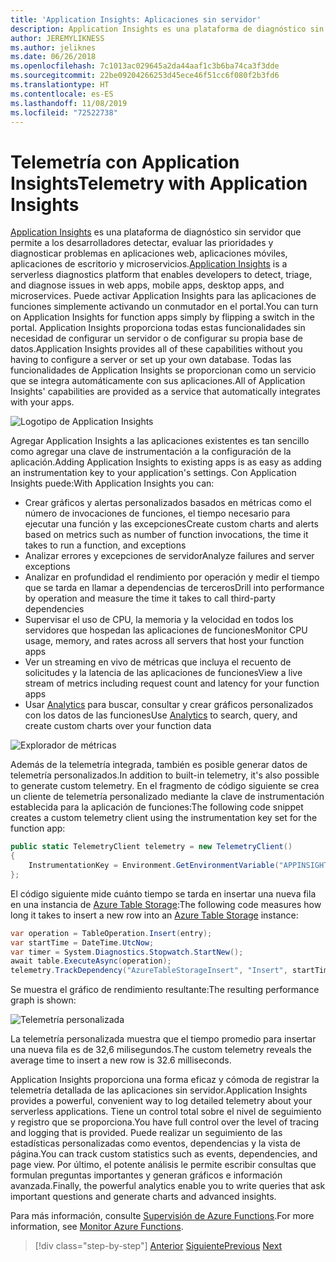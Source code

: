 ```yaml
---
title: 'Application Insights: Aplicaciones sin servidor'
description: Application Insights es una plataforma de diagnóstico sin servidor que permite a los desarrolladores detectar, evaluar las prioridades y diagnosticar problemas en aplicaciones web, aplicaciones móviles, aplicaciones de escritorio y microservicios.
author: JEREMYLIKNESS
ms.author: jeliknes
ms.date: 06/26/2018
ms.openlocfilehash: 7c1013ac029645a2da44aaf1c3b6ba74ca3f3dde
ms.sourcegitcommit: 22be09204266253d45ece46f51cc6f080f2b3fd6
ms.translationtype: HT
ms.contentlocale: es-ES
ms.lasthandoff: 11/08/2019
ms.locfileid: "72522738"
---
```

# <a name="telemetry-with-application-insights"></a><span data-ttu-id="e7997-103">Telemetría con Application Insights</span><span class="sxs-lookup"><span data-stu-id="e7997-103">Telemetry with Application Insights</span></span>

<span data-ttu-id="e7997-104">[Application Insights](https://docs.microsoft.com/azure/application-insights) es una plataforma de diagnóstico sin servidor que permite a los desarrolladores detectar, evaluar las prioridades y diagnosticar problemas en aplicaciones web, aplicaciones móviles, aplicaciones de escritorio y microservicios.</span><span class="sxs-lookup"><span data-stu-id="e7997-104">[Application Insights](https://docs.microsoft.com/azure/application-insights) is a serverless diagnostics platform that enables developers to detect, triage, and diagnose issues in web apps, mobile apps, desktop apps, and microservices.</span></span> <span data-ttu-id="e7997-105">Puede activar Application Insights para las aplicaciones de funciones simplemente activando un conmutador en el portal.</span><span class="sxs-lookup"><span data-stu-id="e7997-105">You can turn on Application Insights for function apps simply by flipping a switch in the portal.</span></span> <span data-ttu-id="e7997-106">Application Insights proporciona todas estas funcionalidades sin necesidad de configurar un servidor o de configurar su propia base de datos.</span><span class="sxs-lookup"><span data-stu-id="e7997-106">Application Insights provides all of these capabilities without you having to configure a server or set up your own database.</span></span> <span data-ttu-id="e7997-107">Todas las funcionalidades de Application Insights se proporcionan como un servicio que se integra automáticamente con sus aplicaciones.</span><span class="sxs-lookup"><span data-stu-id="e7997-107">All of Application Insights' capabilities are provided as a service that automatically integrates with your apps.</span></span>

![Logotipo de Application Insights](./media/application-insights-logo.png)

<span data-ttu-id="e7997-109">Agregar Application Insights a las aplicaciones existentes es tan sencillo como agregar una clave de instrumentación a la configuración de la aplicación.</span><span class="sxs-lookup"><span data-stu-id="e7997-109">Adding Application Insights to existing apps is as easy as adding an instrumentation key to your application's settings.</span></span> <span data-ttu-id="e7997-110">Con Application Insights puede:</span><span class="sxs-lookup"><span data-stu-id="e7997-110">With Application Insights you can:</span></span>

- <span data-ttu-id="e7997-111">Crear gráficos y alertas personalizados basados en métricas como el número de invocaciones de funciones, el tiempo necesario para ejecutar una función y las excepciones</span><span class="sxs-lookup"><span data-stu-id="e7997-111">Create custom charts and alerts based on metrics such as number of function invocations, the time it takes to run a function, and exceptions</span></span>
- <span data-ttu-id="e7997-112">Analizar errores y excepciones de servidor</span><span class="sxs-lookup"><span data-stu-id="e7997-112">Analyze failures and server exceptions</span></span>
- <span data-ttu-id="e7997-113">Analizar en profundidad el rendimiento por operación y medir el tiempo que se tarda en llamar a dependencias de terceros</span><span class="sxs-lookup"><span data-stu-id="e7997-113">Drill into performance by operation and measure the time it takes to call third-party dependencies</span></span>
- <span data-ttu-id="e7997-114">Supervisar el uso de CPU, la memoria y la velocidad en todos los servidores que hospedan las aplicaciones de funciones</span><span class="sxs-lookup"><span data-stu-id="e7997-114">Monitor CPU usage, memory, and rates across all servers that host your function apps</span></span>
- <span data-ttu-id="e7997-115">Ver un streaming en vivo de métricas que incluya el recuento de solicitudes y la latencia de las aplicaciones de funciones</span><span class="sxs-lookup"><span data-stu-id="e7997-115">View a live stream of metrics including request count and latency for your function apps</span></span>
- <span data-ttu-id="e7997-116">Usar [Analytics](https://docs.microsoft.com/azure/application-insights/app-insights-analytics) para buscar, consultar y crear gráficos personalizados con los datos de las funciones</span><span class="sxs-lookup"><span data-stu-id="e7997-116">Use [Analytics](https://docs.microsoft.com/azure/application-insights/app-insights-analytics) to search, query, and create custom charts over your function data</span></span>

![Explorador de métricas](./media/metrics-explorer.png)

<span data-ttu-id="e7997-118">Además de la telemetría integrada, también es posible generar datos de telemetría personalizados.</span><span class="sxs-lookup"><span data-stu-id="e7997-118">In addition to built-in telemetry, it's also possible to generate custom telemetry.</span></span> <span data-ttu-id="e7997-119">En el fragmento de código siguiente se crea un cliente de telemetría personalizado mediante la clave de instrumentación establecida para la aplicación de funciones:</span><span class="sxs-lookup"><span data-stu-id="e7997-119">The following code snippet creates a custom telemetry client using the instrumentation key set for the function app:</span></span>

```csharp
public static TelemetryClient telemetry = new TelemetryClient()
{
    InstrumentationKey = Environment.GetEnvironmentVariable("APPINSIGHTS_INSTRUMENTATIONKEY")
};
```

<span data-ttu-id="e7997-120">El código siguiente mide cuánto tiempo se tarda en insertar una nueva fila en una instancia de [Azure Table Storage](https://docs.microsoft.com/azure/cosmos-db/table-storage-overview):</span><span class="sxs-lookup"><span data-stu-id="e7997-120">The following code measures how long it takes to insert a new row into an [Azure Table Storage](https://docs.microsoft.com/azure/cosmos-db/table-storage-overview) instance:</span></span>

```csharp
var operation = TableOperation.Insert(entry);
var startTime = DateTime.UtcNow;
var timer = System.Diagnostics.Stopwatch.StartNew();
await table.ExecuteAsync(operation);
telemetry.TrackDependency("AzureTableStorageInsert", "Insert", startTime, timer.Elapsed, true);
```

<span data-ttu-id="e7997-121">Se muestra el gráfico de rendimiento resultante:</span><span class="sxs-lookup"><span data-stu-id="e7997-121">The resulting performance graph is shown:</span></span>

![Telemetría personalizada](./media/custom-telemetry.png)

<span data-ttu-id="e7997-123">La telemetría personalizada muestra que el tiempo promedio para insertar una nueva fila es de 32,6 milisegundos.</span><span class="sxs-lookup"><span data-stu-id="e7997-123">The custom telemetry reveals the average time to insert a new row is 32.6 milliseconds.</span></span>

<span data-ttu-id="e7997-124">Application Insights proporciona una forma eficaz y cómoda de registrar la telemetría detallada de las aplicaciones sin servidor.</span><span class="sxs-lookup"><span data-stu-id="e7997-124">Application Insights provides a powerful, convenient way to log detailed telemetry about your serverless applications.</span></span> <span data-ttu-id="e7997-125">Tiene un control total sobre el nivel de seguimiento y registro que se proporciona.</span><span class="sxs-lookup"><span data-stu-id="e7997-125">You have full control over the level of tracing and logging that is provided.</span></span> <span data-ttu-id="e7997-126">Puede realizar un seguimiento de las estadísticas personalizadas como eventos, dependencias y la vista de página.</span><span class="sxs-lookup"><span data-stu-id="e7997-126">You can track custom statistics such as events, dependencies, and page view.</span></span> <span data-ttu-id="e7997-127">Por último, el potente análisis le permite escribir consultas que formulan preguntas importantes y generan gráficos e información avanzada.</span><span class="sxs-lookup"><span data-stu-id="e7997-127">Finally, the powerful analytics enable you to write queries that ask important questions and generate charts and advanced insights.</span></span>

<span data-ttu-id="e7997-128">Para más información, consulte [Supervisión de Azure Functions](https://docs.microsoft.com/azure/azure-functions/functions-monitoring).</span><span class="sxs-lookup"><span data-stu-id="e7997-128">For more information, see [Monitor Azure Functions](https://docs.microsoft.com/azure/azure-functions/functions-monitoring).</span></span>

>[!div class="step-by-step"]
><span data-ttu-id="e7997-129">[Anterior](azure-functions.md)
>[Siguiente](logic-apps.md)</span><span class="sxs-lookup"><span data-stu-id="e7997-129">[Previous](azure-functions.md)
[Next](logic-apps.md)</span></span>
